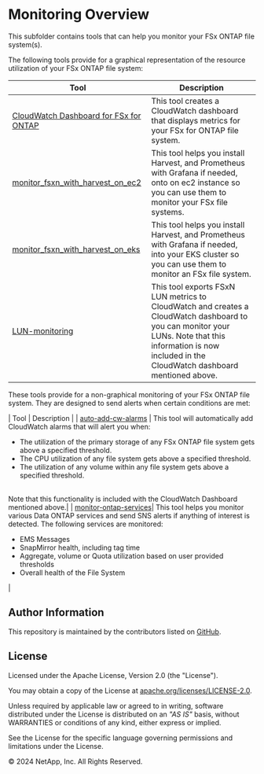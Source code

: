 # Monitoring Overview
This subfolder contains tools that can help you monitor your FSx ONTAP file system(s).

The following tools provide for a graphical representation of the resource utilization of your FSx ONTAP file system:

| Tool | Description |
| --- | --- |
| [CloudWatch Dashboard for FSx for ONTAP](/Monitoring/CloudWatch-FSx) | This tool creates a CloudWatch dashboard that displays metrics for your FSx for ONTAP file system. |
| [monitor_fsxn_with_harvest_on_ec2](/Monitoring/monitor_fsxn_with_harvest_on_ec2) | This tool helps you install Harvest, and Prometheus with Grafana if needed, onto on ec2 instance so you can use them to monitor your FSx file systems. |
| [monitor_fsxn_with_harvest_on_eks](/Monitoring/monitor_fsxn_with_harvest_on_eks) | This tool helps you install Harvest, and Prometheus with Grafana if needed, into your EKS cluster so you can use them to monitor an FSx file system. |
| [LUN-monitoring](/Monitoring/LUN-monitoring) | This tool exports FSxN LUN metrics to CloudWatch and creates a CloudWatch dashboard to you can monitor your LUNs. Note that this information is now included in the CloudWatch dashboard mentioned above.|

These tools provide for a non-graphical monitoring of your FSx ONTAP file system. They are designed to send alerts when certain conditions are met:

| Tool | Description |
| [auto-add-cw-alarms](/Monitoring/auto-add-cw-alarms) | This tool will automatically add CloudWatch alarms that will alert you when:<br><ul><li>The utilization of the primary storage of any FSx ONTAP file system gets above a specified threshold.</li><li>The CPU utilization of any file system gets above a specified threshold.</li><li>The utilization of any volume within any file system gets above a specified threshold.</li></ul><br>Note that this functionality is included with the CloudWatch Dashboard mentioned above.|
| [monitor-ontap-services](/Monitoring/monitor-ontap-services)| This tool helps you monitor various Data ONTAP services and send SNS alerts if anything of interest is detected. The following services are monitored:<br><ul><li>EMS Messages</li><li>SnapMirror health, including tag time</li><li>Aggregate, volume or Quota utilization based on user provided thresholds</li><li>Overall health of the File System</ul>|

## Author Information

This repository is maintained by the contributors listed on [GitHub](https://github.com/NetApp/FSx-ONTAP-samples-scripts/graphs/contributors).

## License

Licensed under the Apache License, Version 2.0 (the "License").

You may obtain a copy of the License at [apache.org/licenses/LICENSE-2.0](http://www.apache.org/licenses/LICENSE-2.0).

Unless required by applicable law or agreed to in writing, software distributed under the License is distributed on an _"AS IS"_ basis, without WARRANTIES or conditions of any kind, either express or implied.

See the License for the specific language governing permissions and limitations under the License.

© 2024 NetApp, Inc. All Rights Reserved.
